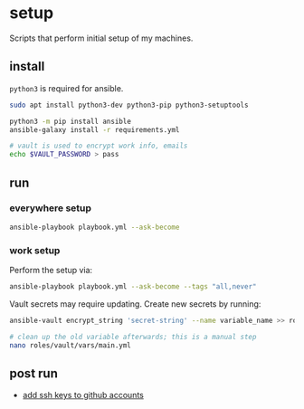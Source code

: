 # setup

Scripts that perform initial setup of my machines.

## install

`python3` is required for ansible.

```sh
sudo apt install python3-dev python3-pip python3-setuptools

python3 -m pip install ansible
ansible-galaxy install -r requirements.yml

# vault is used to encrypt work info, emails
echo $VAULT_PASSWORD > pass
```

## run

### everywhere setup

```sh
ansible-playbook playbook.yml --ask-become
```

### work setup

Perform the setup via:

```sh
ansible-playbook playbook.yml --ask-become --tags "all,never"
```

Vault secrets may require updating. Create new secrets by running:

```sh
ansible-vault encrypt_string 'secret-string' --name variable_name >> roles/vault/vars/main.yml

# clean up the old variable afterwards; this is a manual step
nano roles/vault/vars/main.yml
```

## post run

* [add ssh keys to github accounts](https://docs.github.com/en/authentication/connecting-to-github-with-ssh/adding-a-new-ssh-key-to-your-github-account)
